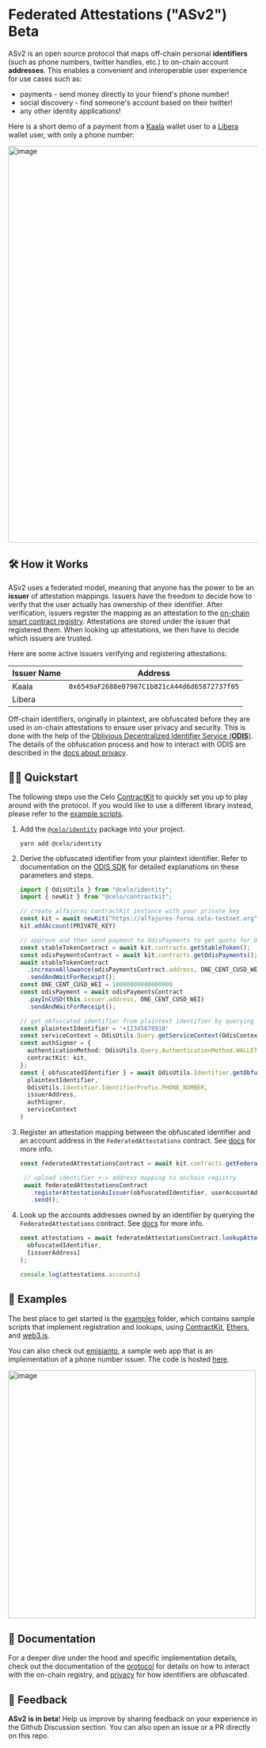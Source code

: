 
# Federated Attestations ("ASv2") Beta

ASv2 is an open source protocol that maps off-chain personal **identifiers** (such as phone numbers, twitter handles, etc.) to on-chain account **addresses**. This enables a convenient and interoperable user experience for use cases such as:

* payments - send money directly to your friend's phone number!
* social discovery - find someone's account based on their twitter!
* any other identity applications!

Here is a short demo of a payment from a [Kaala](https://kaala.app/) wallet user to a [Libera](https://medium.com/impactmarket/ready-to-unlock-your-potential-meet-libera-your-new-crypto-wallet-d1053f917b95) wallet user, with only a phone number:

[<img width="800" alt="image" src="https://user-images.githubusercontent.com/46296830/207285114-6ef73be4-10f2-4afc-a066-811e1f3e1042.png">](https://www.loom.com/share/8afddd73ba324ec18aeb63fc96d568f9)

## 🛠 How it Works

ASv2 uses a federated model, meaning that anyone has the power to be an **issuer** of attestation mappings. Issuers have the freedom to decide how to verify that the user actually has ownership of their identifier. After verification, issuers register the mapping as an attestation to the [on-chain smart contract registry](https://github.com/celo-org/celo-monorepo/blob/master/packages/protocol/contracts/identity/FederatedAttestations.sol). Attestations are stored under the issuer that registered them. When looking up attestations, we then have to decide which issuers are trusted.

Here are some active issuers verifying and registering attestations:

| Issuer Name | Address|
|-----|-----|
|Kaala| `0x6549aF2688e07907C1b821cA44d6d65872737f05`
|Libera|


Off-chain identifiers, originally in plaintext, are obfuscated before they are used in on-chain attestations to ensure user privacy and security. This is done with the help of the [Oblivious Decentralized Identifier Service (**ODIS**)](https://docs.celo.org/protocol/identity/odis). The details of the obfuscation process and how to interact with ODIS are described in the [docs about privacy](privacy.md).

## 🧑‍💻 Quickstart

The following steps use the Celo [ContractKit](https://docs.celo.org/developer/contractkit) to quickly set you up to play around with the protocol. If you would like to use a different library instead, please refer to the [example scripts](examples/).

1. Add the [`@celo/identity`](https://www.npmjs.com/package/@celo/identity) package into your project.

    ```console
    yarn add @celo/identity
    ```

2. Derive the obfuscated identifier from your plaintext identifier. Refer to documentation on the [ODIS SDK](privacy.md#using-the-sdk) for detailed explanations on these parameters and steps.

    ```typescript
    import { OdisUtils } from "@celo/identity";
    import { newKit } from "@celo/contractkit";

    // create alfajores contractKit instance with your private key
    const kit = await newKit("https://alfajores-forno.celo-testnet.org");
    kit.addAccount(PRIVATE_KEY)

    // approve and then send payment to OdisPayments to get quota for ODIS
    const stableTokenContract = await kit.contracts.getStableToken();
    const odisPaymentsContract = await kit.contracts.getOdisPayments();
    await stableTokenContract
      .increaseAllowance(odisPaymentsContract.address, ONE_CENT_CUSD_WEI)
      .sendAndWaitForReceipt();
    const ONE_CENT_CUSD_WEI = 10000000000000000
    const odisPayment = await odisPaymentsContract
      .payInCUSD(this.issuer.address, ONE_CENT_CUSD_WEI)
      .sendAndWaitForReceipt();
    
    // get obfuscated identifier from plaintext identifier by querying ODIS
    const plaintextIdentifier = '+12345678910'
    const serviceContext = OdisUtils.Query.getServiceContext(OdisContextName.ALFAJORES);
    const authSigner = {
      authenticationMethod: OdisUtils.Query.AuthenticationMethod.WALLET_KEY,
      contractKit: kit,
    };
    const { obfuscatedIdentifier } = await OdisUtils.Identifier.getObfuscatedIdentifier(
      plaintextIdentifier,
      OdisUtils.Identifier.IdentifierPrefix.PHONE_NUMBER,
      issuerAddress,
      authSigner,
      serviceContext
    )
    ```

3. Register an attestation mapping between the obfuscated identifier and an account address in the `FederatedAttestations` contract. See [docs](protocol.md#registration) for more info.

   ```typescript
   const federatedAttestationsContract = await kit.contracts.getFederatedAttestations();

    // upload identifier <-> address mapping to onchain registry
    await federatedAttestationsContract
      .registerAttestationAsIssuer(obfuscatedIdentifier, userAccountAddress, attestationVerifiedTime)
      .send();
   ```

4. Look up the accounts addresses owned by an identifier by querying the `FederatedAttestations` contract. See [docs](protocol.md#lookups) for more info.

    ```ts
    const attestations = await federatedAttestationsContract.lookupAttestations(
      obfuscatedIdentifier,
      [issuerAddress]
    );

    console.log(attestations.accounts)
    ```

## 🚀 Examples

The best place to get started is the [examples](examples) folder, which contains sample scripts that implement registration and lookups, using [ContractKit](https://docs.celo.org/developer/contractkit), [Ethers](https://ethers.org/), and [web3.js](https://web3js.readthedocs.io/en/v1.8.1/).

You can also check out [emisianto](https://emisianto.vercel.app/), a sample web app that is an implementation of a phone number issuer. The code is hosted [here](https://github.com/isabellewei/emisianto).

<img width="500" alt="image" src="https://user-images.githubusercontent.com/46296830/205343775-60e429ea-f5e5-42b2-9474-8ca7dfe842cc.png">

## 📄 Documentation

For a deeper dive under the hood and specific implementation details, check out the documentation of the [protocol](protocol.md) for details on how to interact with the on-chain registry,  and [privacy](privacy.md) for how identifiers are obfuscated.

## 📣 Feedback

**ASv2 is in beta**! Help us improve by sharing feedback on your experience in the Github Discussion section. You can also open an issue or a PR directly on this repo.

